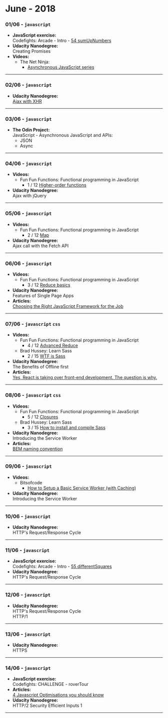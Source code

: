 # June - 2018

### **01/06** - `javascript`  
   - **JavaScript exercise:**  
   Codefights: Arcade - Intro - [54 sumUpNumbers](https://github.com/jpacsai/codeFights/blob/master/Intro/12_LandOfLogic/54_sumUpNums.js)
   - **Udacity Nanodegree:**  
   Creating Promises  
   - **Videos:**  
     - The Net Ninja:  
       - [Asynchronous JavaScript series](https://www.youtube.com/watch?v=YxWMxJONp7E&list=PL4cUxeGkcC9jAhrjtZ9U93UMIhnCc44MH)  
***
### **02/06** - `javascript`  
   - **Udacity Nanodegree:**  
   [Ajax with XHR](https://github.com/jpacsai/GoogleUdacity_Nanodegree/tree/master/Nanodegree/4_FrontEnd_Applications/5_Ajax/lesson-1-async-w-xhr)
***
### **03/06** - `javascript`  
   - **The Odin Project:**  
   JavaScript - Asynchronous JavaScript and APIs:  
     - JSON
     - Async
***
### **04/06** - `javascript`  
   - **Videos:**  
     - Fun Fun Functions: Functional programming in JavaScript  
       - 1 / 12 [Higher-order functions](https://www.youtube.com/watch?v=BMUiFMZr7vk&list=PL0zVEGEvSaeEd9hlmCXrk5yUyqUag-n84)
   - **Udacity Nanodegree:**  
   Ajax with jQuery  
***
### **05/06** - `javascript`  
   - **Videos:**  
     - Fun Fun Functions: Functional programming in JavaScript  
       - 2 / 12 [Map](https://www.youtube.com/watch?v=bCqtb-Z5YGQ&index=2&list=PL0zVEGEvSaeEd9hlmCXrk5yUyqUag-n84)
   - **Udacity Nanodegree:**  
   Ajax call with the Fetch API  
***
### **06/06** - `javascript`  
   - **Videos:**  
     - Fun Fun Functions: Functional programming in JavaScript  
       - 3 / 12 [Reduce basics](https://www.youtube.com/watch?v=Wl98eZpkp-c&index=3&list=PL0zVEGEvSaeEd9hlmCXrk5yUyqUag-n84)
   - **Udacity Nanodegree:**  
   Features of Single Page Apps  
   - **Articles:**  
   [Choosing the Right JavaScript Framework for the Job](https://www.lullabot.com/articles/choosing-the-right-javascript-framework-for-the-job)
***
### **07/06** - `javascript` `css`  
   - **Videos:**  
     - Fun Fun Functions: Functional programming in JavaScript  
       - 4 / 12 [Advanced Reduce](https://www.youtube.com/watch?v=1DMolJ2FrNY&index=4&list=PL0zVEGEvSaeEd9hlmCXrk5yUyqUag-n84)
     - Brad Hussey: Learn Sass
       - 2 / 15 [WTF is Sass](https://www.youtube.com/watch?v=S4mPsoZ7sG4&list=PLUoqTnNH-2XxOt7UsKlTqbfrA2ucGosCR&t=0s&index=4)
   - **Udacity Nanodegree:**  
   The Benefits of Offline first  
   - **Articles:**  
   [Yes, React is taking over front-end development. The question is why.](https://medium.freecodecamp.org/yes-react-is-taking-over-front-end-development-the-question-is-why-40837af8ab76)
***
### **08/06** - `javascript` `css`  
   - **Videos:**  
     - Fun Fun Functions: Functional programming in JavaScript  
       - 5 / 12 [Closures](https://www.youtube.com/watch?v=CQqwU2Ixu-U&index=5&list=PL0zVEGEvSaeEd9hlmCXrk5yUyqUag-n84)
     - Brad Hussey: Learn Sass
       - 3 / 15 [How to install and compile Sass](https://www.youtube.com/watch?v=S4mPsoZ7sG4&list=PLUoqTnNH-2XxOt7UsKlTqbfrA2ucGosCR&t=0s&index=4)
   - **Udacity Nanodegree:**  
   Introducing the Service Worker  
   - **Articles:**  
   [BEM naming convention](https://en.bem.info/methodology/naming-convention/)
***
### **09/06** - `javascript`  
   - **Videos:**  
     - Bitsofcode  
       - [How to Setup a Basic Service Worker (with Caching)](https://www.youtube.com/watch?v=BfL3pprhnms)
   - **Udacity Nanodegree:**  
   Introducing the Service Worker  
***
### **10/06** - `javascript`  
   - **Udacity Nanodegree:**  
   HTTP's Request/Response Cycle  
***
### **11/06** - `javascript`  
   - **JavaScript exercise:**  
   Codefights: Arcade - Intro - [55 differentSquares](https://github.com/jpacsai/codeFights/blob/master/Intro/12_LandOfLogic/55_diffSq.js)
   - **Udacity Nanodegree:**  
   HTTP's Request/Response Cycle  
***
### **12/06** - `javascript`  
   - **Udacity Nanodegree:**  
   HTTP's Request/Response Cycle  
   HTTP/1
***
### **13/06** - `javascript`  
   - **Udacity Nanodegree:**  
   HTTPS
***
### **14/06** - `javascript`  
   - **JavaScript exercise:**  
   Codefights: CHALLENGE - roverTour
   - **Articles:**  
   [4 Javascript Optimisations you should know](https://leftshift.io/4-javascript-optimisations-you-should-know)
   - **Udacity Nanodegree:**  
   HTTP/2
   Security
   Efficient Inputs 1
***
